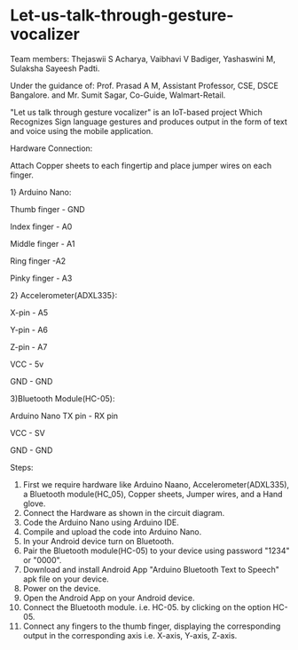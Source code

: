 # Let-us-talk-through-gesture-vocalizer

Team members:
Thejaswii S Acharya,
Vaibhavi V Badiger,
Yashaswini M,
Sulaksha Sayeesh Padti.

Under the guidance of:
Prof. Prasad A M, Assistant Professor, CSE, DSCE Bangalore. 
and 
Mr. Sumit Sagar, Co-Guide, Walmart-Retail.

"Let us talk through gesture vocalizer" is an IoT-based project Which Recognizes Sign language gestures and produces output in the form of text and voice using the mobile application.

Hardware Connection:

Attach Copper sheets to each fingertip and place jumper wires on each finger.

1} Arduino Nano:

Thumb finger - GND

Index finger - A0

Middle finger - A1

Ring finger -A2

Pinky finger - A3

2} Accelerometer(ADXL335}:

X-pin - A5

Y-pin - A6

Z-pin - A7

VCC   - 5v

GND   - GND

3)Bluetooth Module(HC-05):

Arduino Nano TX pin - RX pin

VCC  - SV

GND   - GND

Steps:
1) First we require hardware like Arduino Naano, Accelerometer(ADXL335), a Bluetooth module(HC_05), Copper sheets, Jumper wires, and a Hand glove.
2) Connect the Hardware as shown in the circuit diagram.
3) Code the Arduino Nano using Arduino IDE.
4) Compile and upload the code into Arduino Nano.
5) In your Android device turn on Bluetooth.
6) Pair the Bluetooth module(HC-05) to your device using password "1234" or "0000".
7) Download and install Android App "Arduino Bluetooth Text to Speech" apk file on your device.
8) Power on the device.
9) Open the Android App on your Android device.
10) Connect the Bluetooth module. i.e. HC-05. by clicking on the option HC-05.
11) Connect any fingers to the thumb finger, displaying the corresponding output in the corresponding axis i.e. X-axis, Y-axis, Z-axis.
